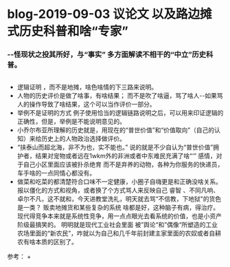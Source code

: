 # blog-2019-09-03  议论文 以及路边摊式历史科普和啥“专家”
###  --怪现状之投其所好，与“事实” 多方面解读不相干的“中立”历史科普。


 
## 
+ 逻辑证明 ，而不是地摊，啥色啥情的下三路来说明。
+ 人物的历史评价是做了啥事，有啥结果； 而不是吹了啥逼，骂了啥人--如果骂人的操作导致了啥结果，这个可以当作评价一部分。
+ 举例不是证明的方式 例子使用恰当的逻辑链路说明之后，可以用来印证逻辑的正确性，但是，举例是不能说明意见的。
+ 小乔尔布亚所理解的历史就是，用现在的“普世价值”和“价值取向”（自己的认知）来给历史上的人物政治选择做评价。
+  “挟泰山而超北海，非不为也，实不能也。” 说的就是不少自认为“普世价值”拥护者，结果对宠物或者远在1wkm外的非洲或者中东难民充满了啥“‘”
感情，对于自己小区里面应该被扑杀绝育 而不是弃养的动物，各种为你服务的快递员，车手啥的一点同情心都没有。 
+  做菜和吃菜的都清楚符合口味不一定健康，小圈子自嗨更是和正确没啥关系。报以僵化的方式和视角，或者换了个方式骂人来反映自己
睿智 、不同凡响、卓尔不凡，这不就和，今天进教堂洗礼，明天就去骂“不信教，下地狱"的货色是一类？  贩卖地摊货和某些复杂的系统
啥都是好，这种脑子有病，得治疗。 现代得竞争本来就是系统性竞争，用一点点眼光去看系统的价值，也是小资产阶级最搞笑的。 明明就是现代工业社会里面
被”舆论“和”偶像“所塑造的工业农场里面的“新农民”，咋就以为自己和几千年前封建主家里面的农奴或者自耕农有啥本质的区别了。




参考：
+ 
